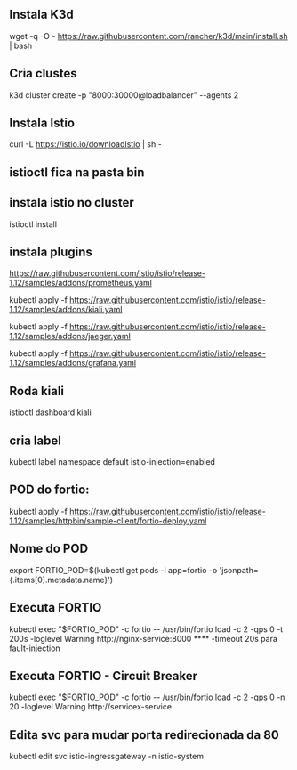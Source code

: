 
## Instala K3d
wget -q -O - https://raw.githubusercontent.com/rancher/k3d/main/install.sh | bash

## Cria clustes
k3d cluster create -p "8000:30000@loadbalancer" --agents 2

## Instala Istio
curl -L https://istio.io/downloadIstio | sh -

## istioctl fica na pasta bin

## instala istio no cluster
istioctl install

## instala plugins
https://raw.githubusercontent.com/istio/istio/release-1.12/samples/addons/prometheus.yaml

kubectl apply -f https://raw.githubusercontent.com/istio/istio/release-1.12/samples/addons/kiali.yaml

kubectl apply -f https://raw.githubusercontent.com/istio/istio/release-1.12/samples/addons/jaeger.yaml

kubectl apply -f https://raw.githubusercontent.com/istio/istio/release-1.12/samples/addons/grafana.yaml

## Roda kiali
istioctl dashboard kiali

## cria label
kubectl label namespace default istio-injection=enabled

## POD do fortio:
kubectl apply -f https://raw.githubusercontent.com/istio/istio/release-1.12/samples/httpbin/sample-client/fortio-deploy.yaml

## Nome do POD
export FORTIO_POD=$(kubectl get pods -l app=fortio -o 'jsonpath={.items[0].metadata.name}')

## Executa FORTIO
kubectl exec "$FORTIO_POD" -c fortio -- /usr/bin/fortio load -c 2 -qps 0 -t 200s -loglevel Warning http://nginx-service:8000
**** -timeout 20s para fault-injection

## Executa FORTIO - Circuit Breaker
kubectl exec "$FORTIO_POD" -c fortio -- /usr/bin/fortio load -c 2 -qps 0 -n 20 -loglevel Warning http://servicex-service

## Edita svc para mudar porta redirecionada da 80
kubectl edit svc istio-ingressgateway -n istio-system
